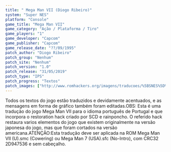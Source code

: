 ```yaml
---
title: " Mega Man VII (Diogo Ribeiro)"
system: "Super NES"
platform: "Console"
game_title: "Mega Man VII"
game_category: "Ação / Plataforma / Tiro"
game_players: "1"
game_developer: "Capcom"
game_publisher: "Capcom"
game_release_date: "??/09/1995"
patch_author: "Diogo Ribeiro"
patch_group: "Nenhum"
patch_site: "Nenhum"
patch_version: "1.0"
patch_release: "31/05/2019"
patch_type: "IPS"
patch_progress: "Textos"
patch_images: ["http://www.romhackers.org/imagens/traducoes/%5BSNES%5D%20Mega%20Man%20VII%20-%20Diogo%20Ribeiro%20-%201.png","http://www.romhackers.org/imagens/traducoes/%5BSNES%5D%20Mega%20Man%20VII%20-%20Diogo%20Ribeiro%20-%202.png","http://www.romhackers.org/imagens/traducoes/%5BSNES%5D%20Mega%20Man%20VII%20-%20Diogo%20Ribeiro%20-%203.png"]
---
```

Todos os textos do jogo estão traduzidos e devidamente acentuados, e as mensagens em forma de gráfico também foram editadas.OBS: Esta é uma tradução do jogo Mega Man VII para o idioma português de Portugal e que incorpora o restoration hack criado por SCD e rainponcho. O referido hack restaura varios elementos do jogo que existem originalmente na versão japonesa do jogo, mas que foram cortados na versão americana.ATENÇÃO:Esta tradução deve ser aplicada na ROM Mega Man VII (U).smc (Cowering) ou Mega Man 7 (USA).sfc (No-Intro), com CRC32 2D947536 e sem cabeçalho.